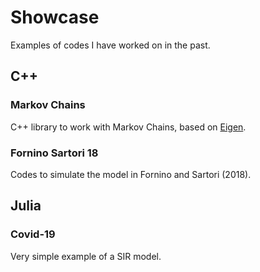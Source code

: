# Showcase
Examples of codes I have worked on in the past.

## C++

### Markov Chains
C++ library to work with Markov Chains, based on [Eigen](https://gitlab.com/libeigen/eigen).

### Fornino Sartori 18
Codes to simulate the model in Fornino and Sartori (2018).

## Julia

### Covid-19
Very simple example of a SIR model.
